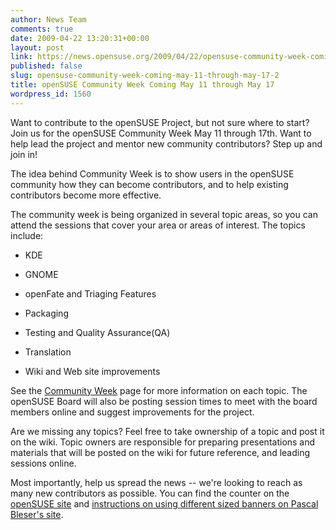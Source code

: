 ```yaml
---
author: News Team
comments: true
date: 2009-04-22 13:20:31+00:00
layout: post
link: https://news.opensuse.org/2009/04/22/opensuse-community-week-coming-may-11-through-may-17-2/
published: false
slug: opensuse-community-week-coming-may-11-through-may-17-2
title: openSUSE Community Week Coming May 11 through May 17
wordpress_id: 1560
---
```


Want to contribute to the openSUSE Project, but not sure where to start? Join us for the openSUSE Community Week May 11 through 17th. Want to help lead the project and mentor new community contributors? Step up and join in!






The idea behind Community Week is to show users in the openSUSE community how they can become contributors, and to help existing contributors become more effective.






The community week is being organized in several topic areas, so you can attend the sessions that cover your area or areas of interest. The topics include:









  * KDE



  * GNOME



  * openFate and Triaging Features



  * Packaging



  * Testing and Quality Assurance(QA)



  * Translation



  * Wiki and Web site improvements







See the [Community Week](http://en.opensuse.org/CommunityWeek) page for more information on each topic. The openSUSE Board will also be posting session times to meet with the board members online and suggest improvements for the project.






Are we missing any topics? Feel free to take ownership of a topic and post it on the wiki. Topic owners are responsible for preparing presentations and materials that will be posted on the wiki for future reference, and leading sessions online.






Most importantly, help us spread the news -- we're looking to reach as many new contributors as possible. You can find the counter on the [openSUSE site](http://counter.opensuse.org/communityweek/) and [instructions on using different sized banners on Pascal Bleser's site](http://dev-loki.blogspot.com/2009/04/opensuse-community-week-countdown.html).
